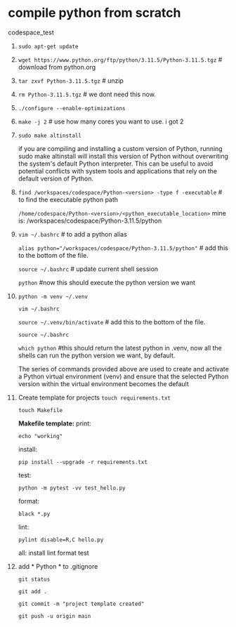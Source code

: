 # compile python from scratch
codespace_test

 1. `sudo apt-get update`
 
 2. `wget https://www.python.org/ftp/python/3.11.5/Python-3.11.5.tgz` # download from python.org

 3. `tar zxvf Python-3.11.5.tgz` # unzip

 4. `rm Python-3.11.5.tgz` # we dont need this now.

 5. `./configure --enable-optimizations`

 6. `make -j 2` # use how many cores you want to use. i got 2

 7. `sudo make altinstall`  

    if you are compiling and installing a custom version of Python, running sudo make altinstall will install this version of Python without overwriting the system's default Python interpreter. This can be useful to avoid potential conflicts with system tools and applications that rely on the default version of Python.  


 8. `find /workspaces/codespace/Python-<version> -type f -executable` # to find the executable python path

    `/home/codespace/Python-<version>/<python_executable_location>` mine is: /workspaces/codespace/Python-3.11.5/python 

9. `vim ~/.bashrc` # to add a python alias

   `alias python="/workspaces/codespace/Python-3.11.5/python"` # add this to the bottom of the file.

   `source ~/.bashrc` # update current shell session 
   
   `python` #now this should execute the python version we want

10. `python -m venv ~/.venv` 

    `vim ~/.bashrc`

    `source ~/.venv/bin/activate` # add this to the bottom of the file.

    `source ~/.bashrc`

    `which python` #this should return the latest python in .venv, now all the shells can run the python version we want, by default.

    The series of commands provided above are used to create and activate a Python virtual environment (venv) and ensure that the selected Python version within the virtual environment becomes the default

11. Create template for projects
    `touch requirements.txt`

    `touch Makefile`

    **Makefile template:**
    print:

        echo "working"

    install:

        pip install --upgrade -r requirements.txt

    test: 

        python -m pytest -vv test_hello.py

    format:

        black *.py

    lint:

        pylint disable=R,C hello.py


    all: install lint format test 

12. add * Python * to .gitignore

    `git status`

    `git add .`

    `git commit -m "project template created"`

    `git push -u origin main`